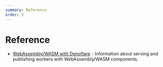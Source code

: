 ```yaml
---
summary: Reference
order: 5
---
```


# Reference

- [WebAssembly/WASM with Denoflare](/reference/wasm) - Information about serving and publishing workers with WebAssembly/WASM components.
